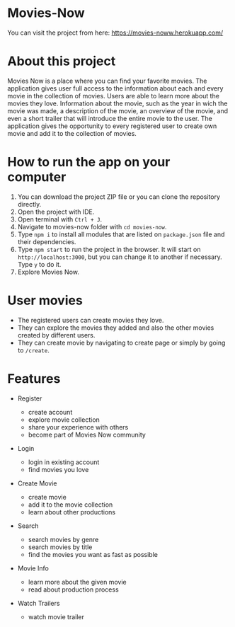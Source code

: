 # Movies-Now

You can visit the project from here: https://movies-noww.herokuapp.com/

# About this project

Movies Now is a place where you can find your favorite movies. The application gives user full access to the information about each and every movie in the collection of movies. Users are able to learn more about the movies they love. Information about the movie, such as the year in wich the movie was made, a description of the movie, an overview of the movie, and even a short trailer that will introduce the entire movie to the user. The application gives the opportunity to every registered user to create own movie and add it to the collection of movies.

# How to run the app on your computer

1. You can download the project ZIP file or you can clone the repository directly.
2. Open the project with IDE.
3. Open terminal with `Ctrl + J`.
4. Navigate to movies-now folder with `cd movies-now`.
5. Type `npm i` to install all modules that are listed on `package.json` file and their dependencies.
6. Type `npm start` to run the project in the browser. It will start on `http://localhost:3000`, but you can change it to another if necessary. Type `y` to do it.
7. Explore Movies Now.


# User movies

- The registered users can create movies they love. 
- They can explore the movies they added and also the other movies created by different users.
- They can create movie by navigating to create page or simply by going to `/create`.

# Features

- Register
  - create account
  - explore movie collection
  - share your experience with others
  - become part of Movies Now community

- Login
  - login in existing account
  - find movies you love
  
- Create Movie
  - create movie
  - add it to the movie collection
  - learn about other productions

- Search
  - search movies by genre 
  - search movies by title
  - find the movies you want as fast as possible

- Movie Info
  - learn more about the given movie
  - read about production process

- Watch Trailers
  - watch movie trailer
